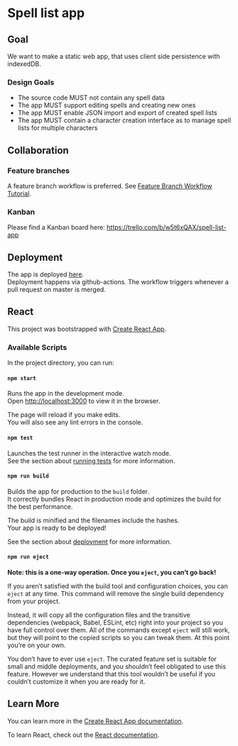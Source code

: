 # Spell list app

## Goal

We want to make a static web app, that uses client side persistence with indexedDB.

### Design Goals

- The source code MUST not contain any spell data
- The app MUST support editing spells and creating new ones
- The app MUST enable JSON import and export of created spell lists
- The app MUST contain a character creation interface as to manage spell lists for multiple characters

## Collaboration

### Feature branches

A feature branch workflow is preferred. See [Feature Branch Workflow Tutorial](https://www.atlassian.com/git/tutorials/comparing-workflows/feature-branch-workflow).

### Kanban

Please find a Kanban board here:
https://trello.com/b/w5t6xQAX/spell-list-app

## Deployment

The app is deployed [here](https://maxbramberger.github.io/spell_list/).  
Deployment happens via github-actions. The workflow triggers whenever a pull request on master is merged.

## React

This project was bootstrapped with [Create React App](https://github.com/facebook/create-react-app).

### Available Scripts

In the project directory, you can run:

#### `npm start`

Runs the app in the development mode.\
Open [http://localhost:3000](http://localhost:3000) to view it in the browser.

The page will reload if you make edits.\
You will also see any lint errors in the console.

#### `npm test`

Launches the test runner in the interactive watch mode.\
See the section about [running tests](https://facebook.github.io/create-react-app/docs/running-tests) for more information.

#### `npm run build`

Builds the app for production to the `build` folder.\
It correctly bundles React in production mode and optimizes the build for the best performance.

The build is minified and the filenames include the hashes.\
Your app is ready to be deployed!

See the section about [deployment](https://facebook.github.io/create-react-app/docs/deployment) for more information.

#### `npm run eject`

**Note: this is a one-way operation. Once you `eject`, you can’t go back!**

If you aren’t satisfied with the build tool and configuration choices, you can `eject` at any time. This command will remove the single build dependency from your project.

Instead, it will copy all the configuration files and the transitive dependencies (webpack, Babel, ESLint, etc) right into your project so you have full control over them. All of the commands except `eject` will still work, but they will point to the copied scripts so you can tweak them. At this point you’re on your own.

You don’t have to ever use `eject`. The curated feature set is suitable for small and middle deployments, and you shouldn’t feel obligated to use this feature. However we understand that this tool wouldn’t be useful if you couldn’t customize it when you are ready for it.

## Learn More

You can learn more in the [Create React App documentation](https://facebook.github.io/create-react-app/docs/getting-started).

To learn React, check out the [React documentation](https://reactjs.org/).
